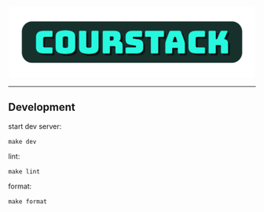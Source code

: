 <p align="center">
    <img alt="logo" src="https://github.com/clysto/courstack-server/blob/main/media/logo.png?raw=true" width="500">
</p>

---

## Development

start dev server:

```shell
make dev
```

lint:

```shell
make lint
```

format:

```shell
make format
```
